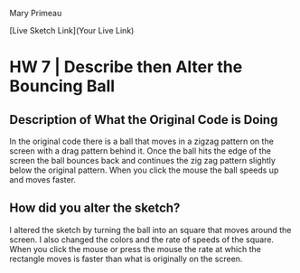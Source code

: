 Mary Primeau

[Live Sketch Link](Your Live Link)


# HW 7 | Describe then Alter the Bouncing Ball

## Description of What the Original Code is Doing

In the original code there is a ball that moves in a zigzag pattern on the screen with a drag pattern behind it. Once the ball hits the edge of the screen the ball bounces back and continues the zig zag pattern slightly below the original pattern. When you click the mouse the ball speeds up and moves faster.

## How did you alter the sketch?

I altered the sketch by turning the ball into an square that moves around the screen. I also changed the colors and the rate of speeds of the square. When you click the mouse or press the mouse the rate at which the rectangle moves is faster than what is originally on the screen.
